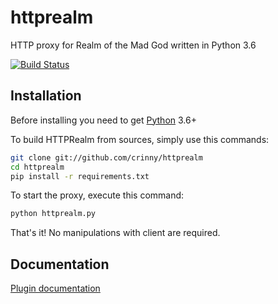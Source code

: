 # httprealm
HTTP proxy for Realm of the Mad God written in Python 3.6

[![Build Status](https://travis-ci.org/crinny/httprealm.svg?branch=master)](https://travis-ci.org/crinny/httprealm)

## Installation

Before installing you need to get [Python](https://www.python.org/downloads) 3.6+

To build HTTPRealm from sources, simply use this commands:

```bash
git clone git://github.com/crinny/httprealm
cd httprealm
pip install -r requirements.txt
```
To start the proxy, execute this command:
```bash
python httprealm.py
```
That's it! No manipulations with client are required.

## Documentation
[Plugin documentation](https://github.com/crinny/httprealm/blob/master/docs/plugins.md)

